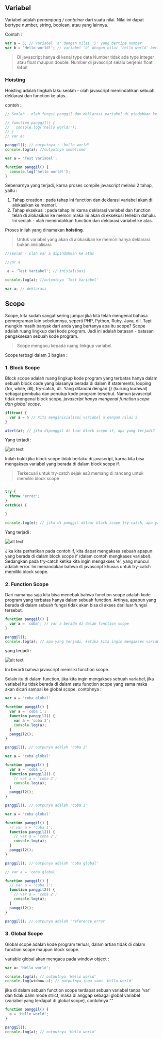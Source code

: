 ## Variabel
Variabel adalah *penampung / container* dari suatu nilai.
Nilai ini dapat bertype number, string, boolean, atau yang lainnya.

Contoh :
```javascript
var a = 5; // variabel 'a' dengan nilai '5' yang bertipe number
var b = 'Hello world!'; // variabel 'b' dengan nilai 'hello world' bertype string
```

> Di javascript hanya di kenal type data Number tidak ada type integer atau float maupun double.
Number di javascript selalu berjenis float 64bit

### Hoisting
Hoisting adalah tingkah laku seolah - olah javascript memindahkan sebuah deklarasi dan function ke atas.

contoh :

```javascript
// Seolah - olah fungsi panggil dan deklarasi variabel di pindahkan ke atas, seperti ini :

// function panggil() {
//   console.log('hello world!');
// }
// var a;

panggil(); // outputnya : 'hello world'
console.log(a); //outputnya undefined

var a = 'Test Variabel';

function panggil() {
  console.log('hello world!');
}
```

Sebenarnya yang terjadi, karna proses compile javascript melalui 2 tahap, yaitu :
1. Tahap creation : pada tahap ini function dan deklarasi variabel akan di alokasikan ke memori.
2. Tahap eksekusi : pada tahap ini karna deklarasi variabel dan function telah di alokasikan ke memori maka ini akan di eksekusi terlebih dahulu. Ini seolah - olah memindahkan function dan deklarasi variabel ke atas.

Proses inilah yang dinamakan **hoisting**.

> Untuk variabel yang akan di alokasikan ke memori hanya deklarasi bukan inisialisasi.

```javascript
//seolah - olah var a dipindahkan ke atas

//var a

 a = 'Test Variabel'; // inisialisasi

console.log(a); //outputnya 'Test Variabel'

var a; // deklarasi
```

## Scope
Scope, kita sudah sangat sering jumpai jika kita telah mengenal bahasa pemrograman lain sebelumnya, seperti PHP, Python, Ruby, Java, dll.
Tapi mungkin masih banyak dari anda yang bertanya apa itu scope?
Scope adalah ruang lingkup dari kode program. Jadi ini adalah batasan - batasan pengaksesan sebuah kode program.

> Scope mengacu kepada ruang linkgup variabel.

Scope terbagi dalam 3 bagian :

### 1. Block Scope
Block scope adalah ruang lingkup kode program yang terbatas hanya dalam sebuah block code yang biasanya berada di dalam if statements, looping (for, while, dll), try-catch, dll. Yang ditandai dengan {} (kurung kurawal) sebagai pembuka dan penutup kode program tersebut.
Namun javascript tidak mengenal block scope, *javascript hanya mengenal function scope dan global scope*.


```javascript
if(true) {
  var a = 5 // Kita menginisialisai variabel a dengan nilai 5
}

alert(a); // jika dipanggil di luar block scope if, apa yang terjadi?
```
Yang terjadi :

![alt text](./img/img1-scope.png)

Inilah bukti jika block scope tidak berlaku di javascript, karna kita bisa mengakses variabel yang berada di dalam block scope if.

>Terkecuali untuk try-catch sejak es3 memang di rancang untuk memiliki block scope

```javascript

try {
  throw 'error';
}
catch(e) {

}

console.log(e); // jika di panggil diluar block scope try-catch, apa yang terjadi?
```

Yang terjadi :

![alt text](./img/img2-scope.png)

Jika kita perhatikan pada contoh if, kita dapat mengakses sebuah apapun yang berada di dalam block scope if (dalam contoh mengkases variabel). Sedangkan pada try-catch ketika kita ingin mengakses 'e', yang muncul adalah error.
Ini menandakan bahwa di javascript khusus untuk try-catch memiliki block scope.

### 2. Function Scope
Dari namanya saja kita bisa menebak bahwa function scope adalah kode program yang terbatas hanya dalam sebuah function. Artinya, apapun yang berada di dalam sebuah fungsi tidak akan bisa di akses dari luar fungsi tersebut.

```javascript
function panggil() {
  var a = 'coba'; // var a berada di dalam function scope
}

panggil();
console.log(a); // apa yang terjadi, ketika kita ingin mengakses variabel a yang berada di dalam function scope panggil?
```

yang terjadi :

![alt text](./img/img3-scope.png)

Ini berarti bahwa javascript memiliki function scope.

Selain itu di dalam function, jika kita ingin mengakses sebuah variabel, jika variabel itu tidak berada di dalam satu function scope yang sama maka akan dicari sampai ke global scope, contohnya :

```javascript
var a = 'coba global'

function panggil() {
  var a = 'coba 1';
  function panggil2() {
    var a = 'coba 2';
    console.log(a);
  }
  panggil2();
}

panggil(); // outpunya adalah 'coba 2'
```

```javascript
var a = 'coba global'

function panggil() {
  var a = 'coba 1';
  function panggil2() {
    // var a = 'coba 2';
    console.log(a);
  }
  panggil2();
}

panggil(); // outpunya adalah 'coba 1'
```

```javascript
var a = 'coba global'

function panggil() {
  // var a = 'coba 1';
  function panggil2() {
    // var a = 'coba 2';
    console.log(a);
  }
  panggil2();
}

panggil(); // outpunya adalah 'coba global'
```

```javascript
// var a = 'coba global'

function panggil() {
  // var a = 'coba 1';
  function panggil2() {
    // var a = 'coba 2';
    console.log(a);
  }
  panggil2();
}

panggil(); // outpunya adalah 'reference error'
```


### 3. Global Scope
Global scope adalah kode program terluar, dalam artian tidak di dalam function scope maupun block scope.

variable global akan mengacu pada window object :

```javascript
var a= 'Hello world';

console.log(a); // outputnya 'Hello world'
console.log(widnow.a); // outputnya juga sama 'Hello world'
```

jika di dalam sebuah function scope terdapat sebuah variabel tanpa 'var' dan tidak dalm mode strict, maka di anggap sebagai global variabel (variabel yang terdapat di global scope), contohnya ""

```javascript
function panggil() {
  a = 'Hello world';
}

panggil();
console.log(a); // outputnya 'Hello world'
```
